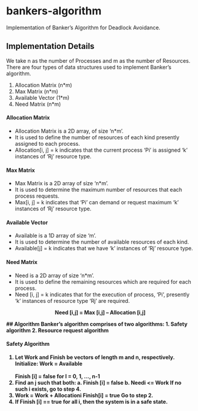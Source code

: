 # bankers-algorithm
Implementation of Banker’s Algorithm for Deadlock Avoidance.
## Implementation Details
We take n as the number of Processes and m as the number of Resources.
There are four types of data structures used to implement Banker’s algorithm.
1. Allocation Matrix (n*m)
2. Max Matrix (n*m)
3. Available Vector (1*m)
4. Need Matrix (n*m)

#### Allocation Matrix
- Allocation Matrix is a 2D array, of size ‘n*m’.
- It is used to define the number of resources of each kind presently assigned to each process.
- Allocation[i, j] = k indicates that the current process ‘Pi’ is assigned ‘k’ instances of ‘Rj’ resource type.
#### Max Matrix
- Max Matrix is a 2D array of size ‘n*m’.
- It is used to determine the maximum number of resources that each process requests.
- Max[i, j] = k indicates that ‘Pi’ can demand or request maximum ‘k’ instances of ‘Rj’ resource type.
#### Available Vector
- Available is a 1D array of size ‘m’.
- It is used to determine the number of available resources of each kind.
- Available[j] = k indicates that we have ‘k’ instances of ‘Rj’ resource type.
#### Need Matrix
- Need is a 2D array of size ‘n*m’.
- It is used to define the remaining resources which are required for each process.
- Need [i, j] = k indicates that for the execution of process, ‘Pi’, presently ‘k’ instances of resource type ‘Rj’ are required.
<p align="center">
    <b>Need [i,j] = Max [i,j] – Allocation [i,j]<b>
</p>
## Algorithm
Banker’s algorithm comprises of two algorithms:
1. Safety algorithm
2. Resource request algorithm

#### Safety Algorithm
1. Let Work and Finish be vectors of length m and n, respectively.
    Initialize:
        Work = Available <br>        
        Finish [i] = false for I = 0, 1, ..., n-1 <br>        
2. Find an į such that both:
a. Finish [i] = false
b. Needi <= Work
If no such i exists, go to step 4.
3. Work = Work + Allocationi
Finish[i] = true
Go to step 2.
4. If Finish [i] == true for all i, then the system is in a safe state.
